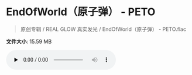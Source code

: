 # EndOfWorld（原子弹） - PETO

> 原创专辑 / REAL GLOW 真实发光 / EndOfWorld（原子弹） - PETO.flac

**文件大小**: 15.59 MB

<audio preload="none" controls><source src="https://file.hsyhx.top/archive/原创专辑/REAL_GLOW_真实发光/EndOfWorld（原子弹） - PETO.flac" type="audio/mpeg">您的浏览器不支持此音频格式</audio>